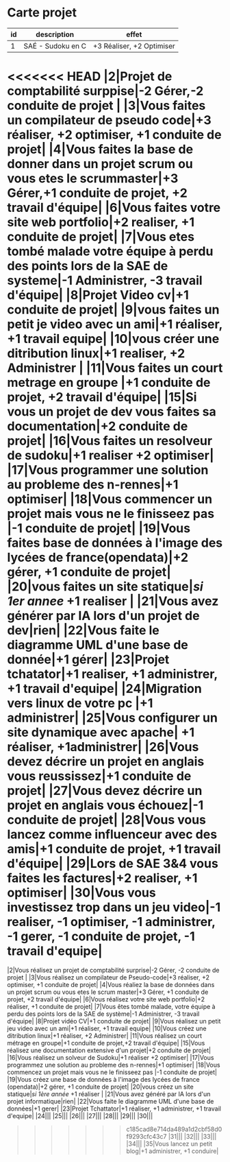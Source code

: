 # Carte projet

|id |description| effet|
|--|------------|-------|
|1|SAÉ - Sudoku en C|+3 Réaliser, +2 Optimiser|
<<<<<<< HEAD
|2|Projet de comptabilité surppise|-2 Gérer,-2 conduite de projet |
|3|Vous faites un compilateur de pseudo code|+3 réaliser, +2 optimiser, +1 conduite de projet|
|4|Vous faites la base de donner dans un projet scrum ou vous etes le scrummaster|+3 Gérer,+1 conduite de projet, +2 travail d'équipe|
|6|Vous faites votre site web portfolio|+2 realiser, +1 conduite de projet|
|7|Vous etes tombé malade votre équipe à perdu des points lors de la SAE de systeme|-1 Administrer, -3 travail d'équipe|
|8|Projet Video cv|+1 conduite de projet|
|9|vous faites un petit je video avec un ami|+1 réaliser, +1 travail equipe|
|10|vous créer une ditribution linux|+1 realiser, +2 Administrer |
|11|Vous faites un court metrage en groupe |+1 conduite de projet, +2 travail d'équipe|
|15|Si vous un projet de dev vous faites sa documentation|+2 conduite de projet|
|16|Vous faites un resolveur de sudoku|+1 realiser +2 optimiser|
|17|Vous programmer une solution au probleme des n-rennes|+1 optimiser|
|18|Vous commencer un projet mais vous ne le finisseez pas |-1 conduite de projet|
|19|Vous faites base de données à l'image des lycées de france(opendata)|+2 gérer, +1 conduite de projet|
|20|vous faites un site statique|*si 1er annee* +1 realiser |
|21|Vous avez générer par IA lors d'un projet de dev|rien|
|22|Vous faite le diagramme UML d'une base de donnée|+1 gérer|
|23|Projet tchatator|+1 realiser, +1 administrer, +1 travail d'equipe|
|24|Migration vers linux de votre pc |+1 administrer|
|25|Vous configurer un site dynamique avec apache| +1 réaliser, +1administrer|
|26|Vous devez décrire un projet en anglais vous reussissez|+1 conduite de projet|
|27|Vous devez décrire un projet en anglais vous échouez|-1 conduite de projet|
|28|Vous vous lancez comme influenceur avec des amis|+1 conduite de projet, +1 travail d'équipe|
|29|Lors de SAE 3&4 vous faites les factures|+2 realiser, +1 optimiser|
|30|Vous vous investissez trop dans un jeu video|-1 realiser, -1 optimiser, -1 administrer, -1 gerer, -1 conduite de projet, -1 travail d'equipe|
=======
|2|Vous réalisez un projet de comptabilité surprise|-2 Gérer, -2 conduite de projet |
|3|Vous réalisez un compilateur de Pseudo-code|+3 réaliser, +2 optimiser, +1 conduite de projet|
|4|Vous réaliez la base de données dans un projet scrum ou vous etes le scrum master|+3 Gérer, +1 conduite de projet, +2 travail d'équipe|
|6|Vous réalisez votre site web portfolio|+2 réaliser, +1 conduite de projet|
|7|Vous êtes tombé malade, votre équipe à perdu des points lors de la SAE de système|-1 Administrer, -3 travail d'équipe|
|8|Projet vidéo CV|+1 conduite de projet|
|9|Vous réalisez un petit jeu video avec un ami|+1 réaliser, +1 travail equipe|
|10|Vous créez une ditribution linux|+1 réaliser, +2 Administrer|
|11|Vous réalisez un court métrage en groupe|+1 conduite de projet,+2 travail d'équipe|
|15|Vous réalisez une documentation extensive d'un projet|+2 conduite de projet|
|16|Vous réalisez un solveur de Sudoku|+1 réaliser +2 optimiser|
|17|Vous programmez une solution au probleme des n-rennes|+1 optimiser|
|18|Vous commencez un projet mais vous ne le finisseez pas |-1 conduite de projet|
|19|Vous créez une base de données à l'image des lycées de france (opendata)|+2 gérer, +1 conduite de projet|
|20|vous créez un site statique|*si 1ère année* +1 réaliser |
|21|Vous avez généré par IA lors d'un projet informatique|rien|
|22|Vous faite le diagramme UML d'une base de données|+1 gerer|
|23|Projet Tchattator|+1 réaliser, +1 administrer, +1 travail d'equipe|
|24|||
|25|||
|26|||
|27|||
|28|||
|29|||
|30|||
>>>>>>> c185cad8e714da489a1d2cbf58d0f9293cfc43c7
|31|||
|32|||
|33|||
|34|||
|35|Vous lancez un petit blog|+1 administrer, +1 conduire|
